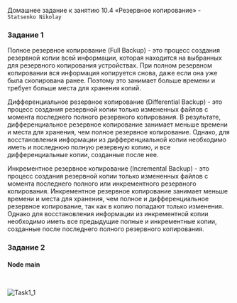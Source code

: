 Домашнее задание к занятию 10.4 «Резервное копирование» - `Statsenko Nikolay`

### Задание 1

Полное резервное копирование (Full Backup) - это процесс создания резервной копии всей информации, которая находится на выбранных для резервного копирования устройствах. 
При полном резервном копировании вся информация копируется снова, даже если она уже была скопирована ранее. Поэтому это занимает больше времени и требует больше места для хранения копий.

Дифференциальное резервное копирование (Differential Backup) - это процесс создания резервной копии только измененных файлов с момента последнего полного резервного копирования. 
В результате, дифференциальное резервное копирование занимает меньше времени и места для хранения, чем полное резервное копирование. 
Однако, для восстановления информации из дифференциальной копии необходимо иметь и последнюю полную резервную копию, и все дифференциальные копии, созданные после нее.

Инкрементное резервное копирование (Incremental Backup) - это процесс создания резервной копии только измененных файлов с момента последнего полного или инкрементного резервного копирования. 
Инкрементное резервное копирование занимает меньше времени и места для хранения, чем полное и дифференциальное резервное копирование, так как в копию попадают только изменения. 
Однако для восстановления информации из инкрементной копии необходимо иметь все предыдущие полные и инкрементные копии, созданные после последнего полного резервного копирования.

### Задание 2

#### Node main
```


```
![Task1_1]()
